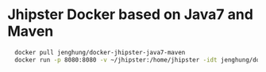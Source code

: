 # Jhipster Docker based on Java7 and Maven
```sh
  docker pull jenghung/docker-jhipster-java7-maven
  docker run -p 8080:8080 -v ~/jhipster:/home/jhipster -idt jenghung/docker-jhipster-java7-maven
```
